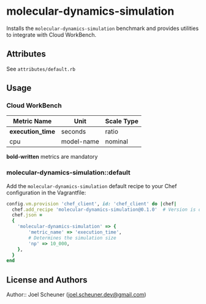 # molecular-dynamics-simulation

Installs the `molecular-dynamics-simulation` benchmark and provides utilities to integrate with Cloud WorkBench.

## Attributes

See `attributes/default.rb`

## Usage

### Cloud WorkBench

| Metric Name                  | Unit              | Scale Type    |
| ---------------------------- | ----------------- | ------------- |
| **execution_time**           | seconds           | ratio         |
| cpu                          | model-name        | nominal       |

**bold-written** metrics are mandatory

### molecular-dynamics-simulation::default

Add the `molecular-dynamics-simulation` default recipe to your Chef configuration in the Vagrantfile:

```ruby
config.vm.provision 'chef_client', id: 'chef_client' do |chef|
  chef.add_recipe 'molecular-dynamics-simulation@0.1.0'  # Version is optional
  chef.json =
  {
    'molecular-dynamics-simulation' => {
        'metric_name' => 'execution_time',
        # Determines the simulation size
        'np' => 10_000,
    },
  }
end
```

## License and Authors

Author:: Joel Scheuner (joel.scheuner.dev@gmail.com)
